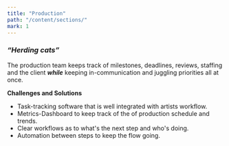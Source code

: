 ```yaml
---
title: "Production"
path: "/content/sections/"
mark: 1
---
```


### *“Herding cats”*

The production team keeps track of milestones, deadlines, reviews, staffing and the client ***while*** keeping in-communication and juggling priorities all at once.

**Challenges and Solutions**
- Task-tracking software that is well integrated with artists workflow.
- Metrics-Dashboard to keep track of the of production schedule and trends.
- Clear workflows as to what's the next step and who's doing.
- Automation between steps to keep the flow going.
